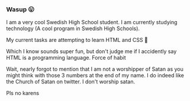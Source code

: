 ### Wasup :stuck_out_tongue:

I am a very cool Swedish High School student. I am currently studying technology (A cool program in Swedish High Schools).

My current tasks are attempting to learn HTML and CSS :grimacing:

Which I know sounds super fun, but don't judge me if I accidently say HTML is a programming language. Force of habit 

Wait, nearly forgot to mention that I am not a worshipper of Satan as you might think with those 3 numbers at the end of my name. I do indeed like the Church of Satan on twitter. I don't worship satan.

Pls no karens 
